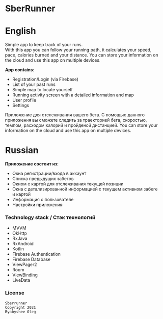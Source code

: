 # **SberRunner**

# English
Simple app to keep track of your runs.  
With this app you can follow your running path, it calculates your speed, pace, calories burned and your distance.
You can store your information on the cloud and use this app on multiple devices.

**App contains**:
  - Registration/Login (via Firebase)
  - List of your past runs
  - Simple map to locate yourself
  - Running activity screen with a detailed information and map
  - User profile
  - Settings

Приложение для отслеживания вашего бега.
С помощью данного приложения вы сможете следить за траекторией бега, скоростью, темпом, расходом калорий и пройденой дистанцией.
You can store your information on the cloud and use this app on multiple devices.

# Russian
**Приложение состоит из**:
  - Окна регистрации/входа в аккаунт
  - Списка предыдущих забегов
  - Окном с картой для отслеживания текущей позиции
  - Окна с детализированной информацией о текущем активном забеге и картой
  - Информация о пользователе
  - Настройки приложения

### Technology stack / Стэк технологий

- MVVM
- OkHttp
- RxJava
- RxAndroid
- Kotlin
- Firebase Authentication
- Firebase Database
- ViewPager2
- Room
- ViewBinding
- LiveData

### License
    Sberrunner
    Copyright 2021 
    Ryabyshev Oleg